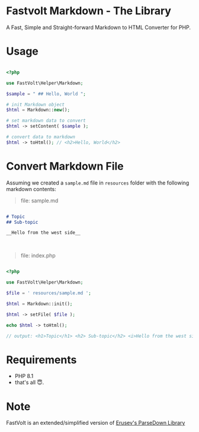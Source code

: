 # Fastvolt Markdown - The Library

A Fast, Simple and Straight-forward Markdown to HTML Converter for PHP.

# Usage

```php

<?php

use FastVolt\Helper\Markdown;

$sample = " ## Hello, World ";

# init Markdown object
$html = Markdown::new();

# set markdown data to convert
$html -> setContent( $sample );

# convert data to markdown
$html -> toHtml(); // <h2>Hello, World</h2>

```

# Convert Markdown File

Assuming we created a `sample.md` file in `resources` folder with the following markdown contents:

> file: sample.md

```md 

# Topic
## Sub-topic

__Hello from the west side__
```
<br>

> file: index.php

```php

<?php

use FastVolt\Helper\Markdown;

$file = ' resources/sample.md ';

$html = Markdown::init();

$html -> setFile( $file );

echo $html -> toHtml();

// output: <h1>Topic</h1> <h2> Sub-topic</h2> <i>Hello from the west side</i>

```


# Requirements 
- PHP 8.1
- that's all 😇.


# Note
FastVolt is an extended/simplified version of <a href="https://github.com/erusev/parsedown">Erusev's ParseDown Library</a>

